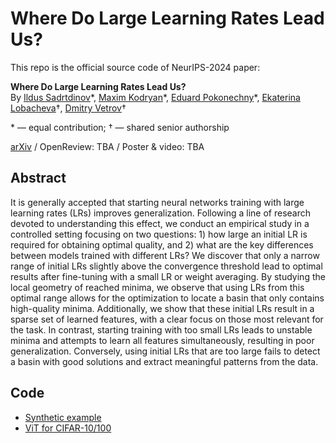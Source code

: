 # Where Do Large Learning Rates Lead Us?

This repo is the official source code of NeurIPS-2024 paper:

**Where Do Large Learning Rates Lead Us?** \
By [Ildus Sadrtdinov](https://isadrtdinov.github.io/)\*,
[Maxim Kodryan](https://scholar.google.com/citations?user=BGVWciMAAAAJ&hl=en)\*,
[Eduard Pokonechny](https://scholar.google.com/citations?user=lvAKVn4AAAAJ&hl=en)\*,
[Ekaterina Lobacheva](https://tipt0p.github.io/)†,
[Dmitry Vetrov](https://scholar.google.com/citations?user=7HU0UoUAAAAJ&hl=en)†

\* &mdash; equal contribution; † &mdash; shared senior authorship

[arXiv](https://arxiv.org/abs/2410.22113) / OpenReview: TBA / Poster & video: TBA

## Abstract

It is generally accepted that starting neural networks training with large learning rates (LRs) improves generalization.
Following a line of research devoted to understanding this effect, we conduct an empirical study in a controlled setting
focusing on two questions: 1) how large an initial LR is required for obtaining optimal quality, and
2) what are the key differences between models trained with different LRs?
We discover that only a narrow range of initial LRs slightly above the convergence threshold
lead to optimal results after fine-tuning with a small LR or weight averaging.
By studying the local geometry of reached minima, we observe that using LRs from this optimal range
allows for the optimization to locate a basin that only contains high-quality minima.
Additionally, we show that these initial LRs result in a sparse set of learned features,
with a clear focus on those most relevant for the task. In contrast, starting training with too small LRs
leads to unstable minima and attempts to learn all features simultaneously, resulting in poor generalization.
Conversely, using initial LRs that are too large fails to detect a basin with good solutions and extract meaningful patterns from the data.

## Code

- [Synthetic example](https://github.com/isadrtdinov/understanding-large-lrs/tree/main/synthetic_example)
- [ViT for CIFAR-10/100](https://github.com/isadrtdinov/understanding-large-lrs/tree/main/vision_transformer)
